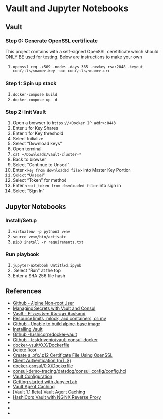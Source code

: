 # Vault and Jupyter Notebooks

## Vault
### Step 0: Generate OpenSSL certificate
This project contains with a self-signed OpenSSL ceretificate which should ONLY BE used for testing. Below are instructions to make your own
1. `openssl req -x509 -nodes -days 365 -newkey rsa:2048 -keyout conf/tls/<name>.key -out conf/tls/<name>.crt`

### Step 1: Spin up stack
1. `docker-compose build`
1. `docker-compose up -d`

### Step 2: Init Vault
1. Open a browser to `https://<Docker IP addr>:8443`
1. Enter `1` for Key Shares
1. Enter `1` for Key threshold
  1. Select Initialize
1. Select “Download keys”
1. Open terminal
1. `cat ~/Downloads/vault-cluster-*`
1. Back to browser
1. Select "Continue to Unseal”
1. Enter `<key from downloaded file>` into Master Key Portion
1. Select “Unseal”
1. Select “Token” for method
1. Enter `<root_token from downloaded file>` into sign in
1. Select “Sign In”

## Jupyter Notebooks
### Install/Setup
1. `virtualenv -p python3 venv`
1. `source venv/bin/activate`
1. `pip3 install -r requirements.txt`

### Run playbook
1. `jupyter-notebook Untitled.ipynb`
1.  Select "Run" at the top
1. Enter a SHA 256 file hash

## References
* [Github - Alpine Non-root User](https://github.com/mhart/alpine-node/issues/48)
* [Managing Secrets with Vault and Consul](https://testdriven.io/blog/managing-secrets-with-vault-and-consul/)
* [Vault - Filesystem Storage Backend](https://www.vaultproject.io/docs/configuration/storage/filesystem)
* [Resource limits, mlock, and containers, oh my](https://medium.com/@thejasongerard/resource-limits-mlock-and-containers-oh-my-cca1e5d1f259)
* [Github - Unable to build alpine-base image](https://github.com/smebberson/docker-alpine/issues/85)
* [Installing Vault](https://learn.hashicorp.com/vault/getting-started/install)
* [Github -hashicorp/docker-vault](https://github.com/hashicorp/docker-vault)
* [Github - testdrivenio/vault-consul-docker](https://github.com/testdrivenio/vault-consul-docker)
* [docker-vault/0.X/Dockerfile](https://github.com/hashicorp/docker-vault/blob/master/0.X/Dockerfile)
* [Delete Root](https://www.vaultproject.io/api-docs/secret/pki#delete-root)
* [Create a .pfx/.p12 Certificate File Using OpenSSL](https://www.ssl.com/how-to/create-a-pfx-p12-certificate-file-using-openssl/)
* [Client Authentication (mTLS)](https://docs.traefik.io/https/tls/#client-authentication-mtls)
* [docker-consul/0.X/Dockerfile](https://github.com/hashicorp/docker-consul/blob/master/0.X/Dockerfile)
* [consul-demo-tracing/datadog/consul_config/config.hcl](https://github.com/hashicorp/consul-demo-tracing/blob/master/datadog/consul_config/config.hcl)
* [Vault Configuration](https://www.vaultproject.io/docs/configuration)
* [Getting started with JupyterLab](https://jupyter.org/install)
* [Vault Agent Caching](https://www.vaultproject.io/docs/agent/caching)
* [[Vault 1.1 Beta] Vault Agent Caching](https://github.com/hashicorp/vault-guides/blob/master/identity/vault-agent-caching/README.md)
* [HashiCorp Vault with NGINX Reverse Proxy](https://www.reddit.com/r/devops/comments/asbh1g/hashicorp_vault_with_nginx_reverse_proxy/)
* []()
* []()
* []()